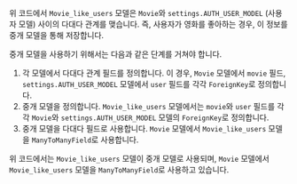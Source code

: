 위 코드에서 `Movie_like_users` 모델은 `Movie`와 `settings.AUTH_USER_MODEL` (사용자 모델) 사이의 다대다 관계를 맺습니다. 즉, 사용자가 영화를 좋아하는 경우, 이 정보를 중개 모델을 통해 저장합니다.

중개 모델을 사용하기 위해서는 다음과 같은 단계를 거쳐야 합니다.

1. 각 모델에서 다대다 관계 필드를 정의합니다. 이 경우, `Movie` 모델에서 `movie` 필드, `settings.AUTH_USER_MODEL` 모델에서 `user` 필드를 각각 `ForeignKey`로 정의합니다.
2. 중개 모델을 정의합니다. `Movie_like_users` 모델에서는 `movie`와 `user` 필드를 각각 `Movie`와 `settings.AUTH_USER_MODEL` 모델의 `ForeignKey`로 정의합니다.
3. 중개 모델을 다대다 필드로 사용합니다. `Movie` 모델에서 `Movie_like_users` 모델을 `ManyToManyField`로 사용합니다.

위 코드에서는 `Movie_like_users` 모델이 중개 모델로 사용되며, `Movie` 모델에서 `Movie_like_users` 모델을 `ManyToManyField`로 사용하고 있습니다.
